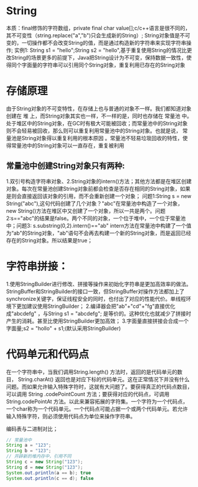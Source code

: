 # String
本质：final修饰的字符数组，private final char value[];c/c++语言是很不同的，其不可变性（string.replace("a","b")只会生成新的String）;
String对象值是不可变的，一切操作都不会改变String的值，而是通过构造新的字符串来实现字符串操作;
实例1:
String s1 = "hello";String s2 = "hello",基于重复使用String的情况比更改String的场景更多的前提下，Java把String设计为不可变，保持数据一致性，使得同个字面量的字符串可以引用同个String对象，重复利用已存在的String对象
# 存储原理
由于String对象的不可变特性，在存储上也与普通的对象不一样。我们都知道对象创建在 堆 上，而String对象其实也一样，不一样的是，同时也存储在 常量池 中。处于堆区中的String对象，在GC时有极大可能被回收；而常量池中的String对象则不会轻易被回收，那么则可以重复利用常量池中的String对象。也就是说， 常量池是String对象得以重复利用的根本原因 。常量池不轻易垃圾回收的特性，使得常量池中的String对象可以一直存在，重复被利用
## 常量池中创建String对象只有两种:
1.双引号构造字符串对象、2.String对象的intern()方法；其他方法都是在堆区创建对象。每次在常量池创建String对象前都会检查是否存在相同的String对象，如果是则会直接返回该对象的引用，而不会重新创建一个对象；
问题1:String s = new String("abc"),这句代码创建了几个对象？"abc"在常量池中构造了一个对象，new String()方法在堆区中又创建了一个对象，所以一共是两个。问题2:s=="abc"的结果是false。两个不同的对象，一个位于堆中，一个位于常量池中；问题3: s.substring(0,2).intern()=="ab" intern方法在常量池中构建了一个值为“ab"的String对象，"ab"语句不会再去构建一个新的String对象，而是返回已经存在的String对象。所以结果是true；
# 字符串拼接：
1.使用StringBuilder进行修改、拼接等操作来初始化字符串是更加高效率的做法。StringBuffer和StringBuilder的接口一致，但StringBuffer对操作方法都加上了synchronize关键字，保证线程安全的同时，也付出了对应的性能代价。单线程环境下更加建议使用StringBuilder；
2.编译器会把"ab"+"cd"+"fg"直接优化成"abcdefg" ，与String s1 = "abcdefg"; 是等价的。这种优化也就减少了拼接时产生的消耗。甚至比使用StringBuilder更加高效；
3.字面量直接拼接会合成一个字面量;s2 = "hollo" + s1;(默认采用StringBuilder)

# 代码单元和代码点
在一个字符串中，当我们调用String.length() 方法时，返回的是代码单元的数目， String.charAt() 返回也是对应下标的代码单元。这在正常情况下并没有什么问题。而如果允许输入特殊字符时，这就有大问题了。要获得真正的代码点数目，可以调用 String .codePointCount 方法；要获得对应的代码点，可调用 String.codePointAt 方法。以此来兼容拓展的字符集。一个字符为一个代码点，一个char称为一个代码单元。一个代码点可能占据一个或两个代码单元。若允许输入特殊字符，则必须使用代码点为单位来操作字符串。

编码表与二进制对比；
```java
// 常量池中
String a = "123";
String b = "123";
// 开辟新的堆内存中，引用不同
String c = new String("123");
String d = new String("123");
System.out.println(a == b); true
System.out.println(c == d); false
```
